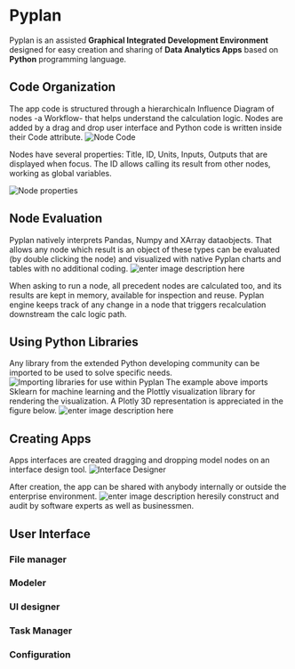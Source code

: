 # **Pyplan**
Pyplan is an assisted **Graphical Integrated Development Environment** designed for easy creation and sharing of **Data Analytics Apps** based on **Python** programming language.

## **Code Organization**
The app code is structured through a hierarchicaln Influence Diagram of nodes -a Workflow- that helps understand the calculation logic.
Nodes are added by a drag and drop user interface and Python code is written inside their Code attribute. 
![Node Code](http://img.pyplan.org/index_node_code.png)

Nodes have several properties: Title, ID, Units, Inputs, Outputs that are displayed when focus. 
The ID allows calling its result from other nodes, working as global variables.

![Node properties](http://img.pyplan.org/index_node_properties1.png)


## **Node Evaluation**
Pyplan natively interprets Pandas, Numpy and XArray dataobjects. That allows any node which result is an object of these types can be evaluated (by double clicking the node) and visualized with native Pyplan charts and tables with no additional coding.
![enter image description here](http://img.pyplan.org/index_node_result1.png)

When asking to run a node, all precedent nodes are calculated too, and its results are kept in memory, available for inspection and reuse. Pyplan engine keeps track of any change in a node that triggers recalculation downstream the calc logic path.

## **Using Python Libraries**
Any library from the extended Python developing community can be imported to be used to solve specific needs.
![Importing libraries for use within Pyplan](http://img.pyplan.org/index_import_lib.png)
The example above imports Sklearn for machine learning and the Plottly visualization library for rendering the visualization. A Plotly 3D representation is appreciated in the figure below.
![enter image description here](http://img.pyplan.org/index_plotly_graph.png)

## **Creating Apps**
Apps interfaces are created dragging and dropping model nodes on an interface design tool.
![Interface Designer](http://img.pyplan.org/index_new_interface2.png)

After creation, the app can be shared with anybody internally or outside the enterprise environment.
![enter image description here](http://img.pyplan.org/index_share_app_ext.png)sily construct and audit by software experts as well as businessmen.




## User Interface
### File manager
### Modeler
### UI designer
### Task Manager
### Configuration








<!--stackedit_data:
eyJoaXN0b3J5IjpbLTE2NDMxMjMyNjksLTE5MDM3OTkwNzksLT
ExNTEwMDQ5ODIsLTE2NDQzNTYxNTcsMTc2ODk1MTQ3LDE5NTc3
MDA1NDQsLTQ3NDcyNDExMSwxMzcwNDczNTEzLDIwMzIyNzYxMD
EsMTEyNDgyMzQ2Niw0MTIwODEyMjAsLTExMzM5OTA1NzAsNjI4
MDYyMTk5LC0xNzA2NzQ1NDE3LC0xODY5Mjc5NDIsODc4OTk1ND
gsLTIwNjgzNTIwMzcsODAwNTI5MjAyLDE3NzU0MDg0MCwtMTQ4
MzQ3NTYxM119
-->